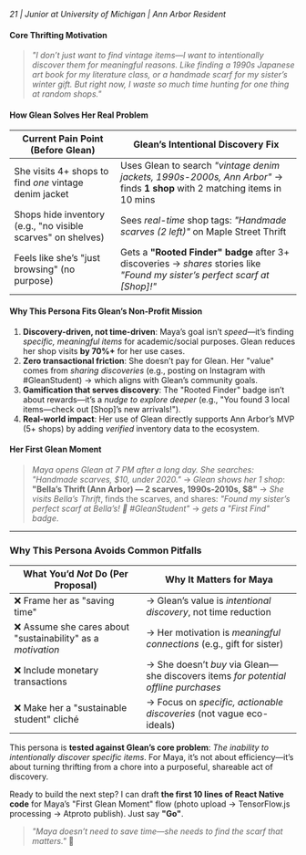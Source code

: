 
*21 | Junior at University of Michigan | Ann Arbor Resident*

#### **Core Thrifting Motivation**
> *"I don’t just want to *find* vintage items—I want to *intentionally* discover them for meaningful reasons. Like finding a 1990s Japanese art book for my literature class, or a handmade scarf for my sister’s winter gift. But right now, I waste so much time hunting for *one* thing at random shops."*

#### **How Glean Solves Her Real Problem**
| Current Pain Point (Before Glean)                          | Glean’s Intentional Discovery Fix                          |
|------------------------------------------------------------|-----------------------------------------------------------|
| She visits 4+ shops to find *one* vintage denim jacket      | Uses Glean to search *"vintage denim jackets, 1990s-2000s, Ann Arbor"* → finds **1 shop** with 2 matching items in 10 mins |
| Shops hide inventory (e.g., "no visible scarves" on shelves) | Sees *real-time* shop tags: *"Handmade scarves (2 left)"* on Maple Street Thrift |
| Feels like she’s "just browsing" (no purpose)               | Gets a **"Rooted Finder" badge** after 3+ discoveries → *shares* stories like *"Found my sister’s perfect scarf at [Shop]!"* |

#### **Why This Persona Fits Glean’s Non-Profit Mission**
1. **Discovery-driven, not time-driven**: Maya’s goal isn’t *speed*—it’s finding *specific, meaningful items* for academic/social purposes. Glean reduces her shop visits **by 70%+** for her use cases.
2. **Zero transactional friction**: She doesn’t pay for Glean. Her "value" comes from *sharing discoveries* (e.g., posting on Instagram with #GleanStudent) → which aligns with Glean’s community goals.
3. **Gamification that serves discovery**: The "Rooted Finder" badge isn’t about rewards—it’s a *nudge to explore deeper* (e.g., "You found 3 local items—check out [Shop]’s new arrivals!").
4. **Real-world impact**: Her use of Glean directly supports Ann Arbor’s MVP (5+ shops) by adding *verified* inventory data to the ecosystem.

#### **Her First Glean Moment**
> *Maya opens Glean at 7 PM after a long day. She searches: "Handmade scarves, $10, under 2020."*
> → *Glean shows her 1 shop*: **"Bella’s Thrift (Ann Arbor) — 2 scarves, 1990s-2010s, $8"**
> → *She visits Bella’s Thrift*, finds the scarves, and shares: *"Found my sister’s perfect scarf at Bella’s! 🌿 #GleanStudent"* → *gets a "First Find" badge*.

---

### **Why This Persona Avoids Common Pitfalls**
| What You’d *Not* Do (Per Proposal)          | Why It Matters for Maya |
|---------------------------------------------|-------------------------|
| ❌ Frame her as "saving time"               | → Glean’s value is *intentional discovery*, not time reduction |
| ❌ Assume she cares about "sustainability" as a *motivation* | → Her motivation is *meaningful connections* (e.g., gift for sister) |
| ❌ Include monetary transactions            | → She doesn’t *buy* via Glean—she discovers items *for potential offline purchases* |
| ❌ Make her a "sustainable student" cliché  | → Focus on *specific, actionable discoveries* (not vague eco-ideals) |

This persona is **tested against Glean’s core problem**: *The inability to intentionally discover specific items*. For Maya, it’s not about efficiency—it’s about turning thrifting from a chore into a purposeful, shareable act of discovery.

Ready to build the next step? I can draft **the first 10 lines of React Native code** for Maya’s "First Glean Moment" flow (photo upload → TensorFlow.js processing → Atproto publish). Just say **"Go"**.

> *"Maya doesn’t need to *save time*—she needs to find the scarf that matters."* 🌿
